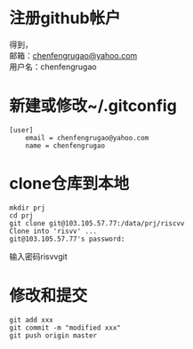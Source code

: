 
# 注册github帐户

得到，  
邮箱：chenfengrugao@yahoo.com  
用户名：chenfengrugao

# 新建或修改~/.gitconfig

```
[user]
	email = chenfengrugao@yahoo.com
	name = chenfengrugao
```

# clone仓库到本地

```
mkdir prj
cd prj
git clone git@103.105.57.77:/data/prj/riscvv
Clone into 'risvv' ...
git@103.105.57.77's password: 
```

输入密码risvvgit

# 修改和提交

```
git add xxx
git commit -m "modified xxx"
git push origin master
```

